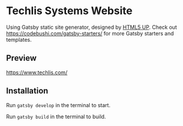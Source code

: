 # Techlis Systems Website
Using Gatsby static site generator, designed by [HTML5 UP](https://html5up.net/forty). Check out https://codebushi.com/gatsby-starters/ for more Gatsby starters and templates.

## Preview

https://www.techlis.com/

## Installation

Run `gatsby develop` in the terminal to start.

Run `gatsby build` in the terminal to build.